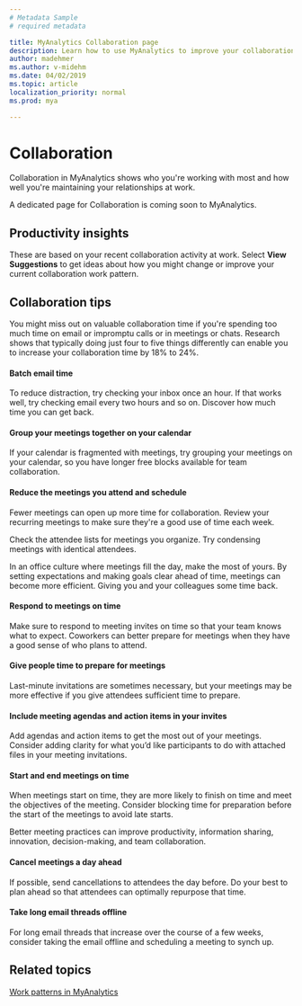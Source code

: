 ```yaml
---
# Metadata Sample
# required metadata

title: MyAnalytics Collaboration page
description: Learn how to use MyAnalytics to improve your collaboration at work
author: madehmer
ms.author: v-midehm
ms.date: 04/02/2019
ms.topic: article
localization_priority: normal 
ms.prod: mya

---
```


# Collaboration

Collaboration in MyAnalytics shows who you're working with most and how well you're maintaining your relationships at work.

A dedicated page for Collaboration is coming soon to MyAnalytics.

## Productivity insights

These are based on your recent collaboration activity at work. Select **View Suggestions** to get ideas about how you might change or improve your current collaboration work pattern.

## Collaboration tips

You might miss out on valuable collaboration time if you're spending too much time on email or impromptu calls or in meetings or chats. Research shows that typically doing just four to five things differently can enable you to increase your collaboration time by 18% to 24%.

#### Batch email time

To reduce distraction, try checking your inbox once an hour. If that works well, try checking email every two hours and so on. Discover how much time you can get back.

#### Group your meetings together on your calendar

If your calendar is fragmented with meetings, try grouping your meetings on your calendar, so you have longer free blocks available for team collaboration.

#### Reduce the meetings you attend and schedule

Fewer meetings can open up more time for collaboration. Review your recurring meetings to make sure they're a good use of time each week. 

Check the attendee lists for meetings you organize. Try condensing meetings with identical attendees.

In an office culture where meetings fill the day, make the most of yours. By setting expectations and making goals clear ahead of time, meetings can become more efficient. Giving you and your colleagues some time back.

#### Respond to meetings on time

Make sure to respond to meeting invites on time so that your team knows what to expect. Coworkers can better prepare for meetings when they have a good sense of who plans to attend.

#### Give people time to prepare for meetings

Last-minute invitations are sometimes necessary, but your meetings may be more effective if you give attendees sufficient time to prepare.

#### Include meeting agendas and action items in your invites

Add agendas and action items to get the most out of your meetings. Consider adding clarity for what you’d like participants to do with attached files in your meeting invitations.

#### Start and end meetings on time

When meetings start on time, they are more likely to finish on time and meet the objectives of the meeting. Consider blocking time for preparation before the start of the meetings to avoid late starts. 

Better meeting practices can improve productivity, information sharing, innovation, decision-making, and team collaboration.

#### Cancel meetings a day ahead

If possible, send cancellations to attendees the day before. Do your best to plan ahead so that attendees can optimally repurpose that time.

#### Take long email threads offline

For long email threads that increase over the course of a few weeks, consider taking the email offline and scheduling a meeting to synch up.

## Related topics

[Work patterns in MyAnalytics](../use/dashboard-2.md)